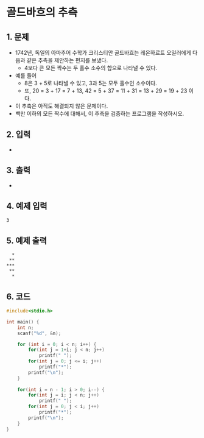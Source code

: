 # 골드바흐의 추측

## 1. 문제

- 1742년, 독일의 아마추어 수학가 크리스티안 골드바흐는 레온하르트 오일러에게 다음과 같은 추측을 제안하는 편지를 보냈다.
  - 4보다 큰 모든 짝수는 두 홀수 소수의 합으로 나타낼 수 있다.
- 예를 들어
  - 8은 3 + 5로 나타낼 수 있고, 3과 5는 모두 홀수인 소수이다.
  - 또, 20 = 3 + 17 = 7 + 13, 42 = 5 + 37 = 11 + 31 = 13 + 29 = 19 + 23 이다.
- 이 추측은 아직도 해결되지 않은 문제이다.
- 백만 이하의 모든 짝수에 대해서, 이 추측을 검증하는 프로그램을 작성하시오.


## 2. 입력
- 

## 3. 출력

- 


## 4. 예제 입력
```
3
```

## 5. 예제 출력
```
  *
 **
***
 **
  *
```

## 6. 코드

```c++
#include<stdio.h>

int main() {
    int n;
    scanf("%d", &n);

    for (int i = 0; i < n; i++) {
        for(int j = 1+i; j < n; j++)
            printf(" ");
        for(int j = 0; j <= i; j++)
            printf("*");
        printf("\n");
    }
    
    for(int i = n - 1; i > 0; i--) {
        for(int j = i; j < n; j++)
            printf(" ");
        for(int j = 0; j < i; j++)
            printf("*");
        printf("\n");
    }
}
```
